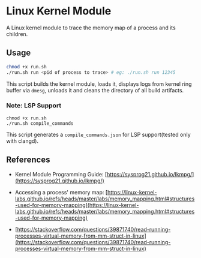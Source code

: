 # Linux Kernel Module

A Linux kernel module to trace the memory map of a process and its children.

## Usage

```sh
chmod +x run.sh
./run.sh run <pid of process to trace> # eg: ./run.sh run 12345
```

This script builds the kernel module, loads it, displays logs from kernel ring buffer via `dmesg`, unloads it and cleans the directory of all build artifacts.

### Note: LSP Support

```
chmod +x run.sh
./run.sh compile_commands
```

This script generates a `compile_commands.json` for LSP support(tested only with clangd).

## References

- Kernel Module Programming Guide: [https://sysprog21.github.io/lkmpg/](https://sysprog21.github.io/lkmpg/)

- Accessing a process' memory map: [https://linux-kernel-labs.github.io/refs/heads/master/labs/memory_mapping.html#structures-used-for-memory-mapping](https://linux-kernel-labs.github.io/refs/heads/master/labs/memory_mapping.html#structures-used-for-memory-mapping)
- [https://stackoverflow.com/questions/39871740/read-running-processes-virtual-memory-from-mm-struct-in-linux](https://stackoverflow.com/questions/39871740/read-running-processes-virtual-memory-from-mm-struct-in-linux)

